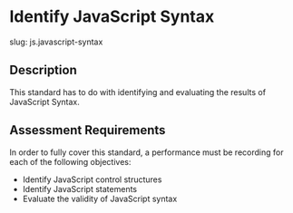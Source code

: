 
# Identify JavaScript Syntax

slug: js.javascript-syntax

## Description
This standard has to do with identifying and evaluating the results of JavaScript Syntax.

## Assessment Requirements
In order to fully cover this standard, a performance must be recording for each of the following objectives:

- Identify JavaScript control structures
- Identify JavaScript statements
- Evaluate the validity of JavaScript syntax
